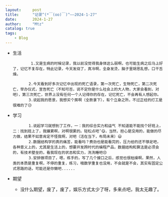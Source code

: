 ```yaml
---
layout:     post
title:      "记录^(*￣(oo)￣)^——2024-1-27"
date:       2024-1-27
author:     "Mtz"
catalog: true
tags:
    - Blog
---
```


* 生活

              1.又是生病的时候记录，我以前没觉得我身体这么弱啊，也可能生病之后马上好了，记忆不复存在，特此记录，今天发烧了，真冷啊，全身发烫，脑子里胡思乱想，口干舌燥。

             2.今天看到好多次记忆中出现的死亡语录，第一次死亡，生物死亡，第二次死亡，举办仪式，宣告死亡（不知可否，说不定你是什么社会上的大人物，大家会看到，对吧），第三次死亡，世界上没有任何一个人记得你的存在，记忆死亡，不会再有人想起你。
             3.说起我的愿景，我想买个房啊（全款拿下），有个立身之所，不过正经的打工是很难的了😥

* 学习  

             1.说起学习就想到了工作，一：我的综合实力和运气 不知道能不能找个好班上，二：找到班上了，我嫌累啊，对啊很累的。轻松点吧’😋，当然，担心是没用的，能做的尽力做，结果不如意肯定不怪我啊，对吧（活在当下，布局未来）😃
             2.数据结构学的真的痛苦，能看吗？费劲也是能看完的，压力给的还不够足吧，各种意义上的，尤其是生活上的，想要开发跨时代的编程产品，数据结构和算法是必须会的，有技术壁垒的，看我现在的状态和实力，洗洗睡吧😣
             3.安排做项目了，嗯，练手的，写了几个接口之后，感觉也很枯燥啊，果然，人类的本质是重复啊，不停的重复，练习，哦数学重复也没用，不会就是不会，其实有固定公式思路的话，可能还是你懒吧......

* 期望 

     * 没什么期望，废了，废了，娱乐方式太少了呀，多来点吧，我太无趣了。

       


